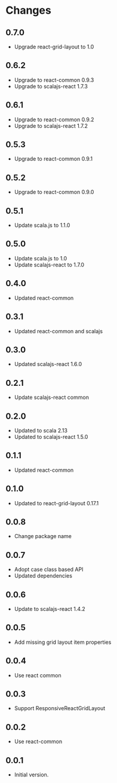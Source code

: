# Changes

## 0.7.0

* Upgrade react-grid-layout to 1.0

## 0.6.2

* Upgrade to react-common 0.9.3
* Upgrade to scalajs-react 1.7.3

## 0.6.1

* Upgrade to react-common 0.9.2
* Upgrade to scalajs-react 1.7.2

## 0.5.3

* Upgrade to react-common 0.9.1

## 0.5.2

* Upgrade to react-common 0.9.0

## 0.5.1

* Update scala.js to 1.1.0

## 0.5.0

* Update scala.js to 1.0
* Update scalajs-react to 1.7.0

## 0.4.0

* Updated react-common

## 0.3.1

* Updated react-common and scalajs

## 0.3.0

* Updated scalajs-react 1.6.0

## 0.2.1

* Update scalajs-react common

## 0.2.0

* Updated to scala 2.13
* Updated to scalajs-react 1.5.0

## 0.1.1

* Updated react-common

## 0.1.0

* Updated to react-grid-layout 0.17.1

## 0.0.8

* Change package name

## 0.0.7

* Adopt case class based API
* Updated dependencies

## 0.0.6

* Update to scalajs-react 1.4.2

## 0.0.5

* Add missing grid layout item properties

## 0.0.4

* Use react common

## 0.0.3

* Support ResponsiveReactGridLayout

## 0.0.2

* Use react-common

## 0.0.1

* Initial version.
